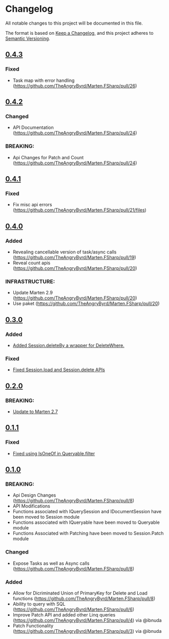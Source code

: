 # Changelog

All notable changes to this project will be documented in this file.

The format is based on [Keep a Changelog](https://keepachangelog.com/en/1.0.0/),
and this project adheres to [Semantic Versioning](https://semver.org/spec/v2.0.0.html).

## [0.4.3]

### Fixed
- Task map with error handling (https://github.com/TheAngryByrd/Marten.FSharp/pull/26)

## [0.4.2]

### Changed
- API Documentation (https://github.com/TheAngryByrd/Marten.FSharp/pull/24)

### BREAKING:
- Api Changes for Patch and Count (https://github.com/TheAngryByrd/Marten.FSharp/pull/24)

## [0.4.1]

### Fixed
- Fix misc api errors (https://github.com/TheAngryByrd/Marten.FSharp/pull/21/files)

## [0.4.0]

### Added
- Revealing cancellable version of task/async calls (https://github.com/TheAngryByrd/Marten.FSharp/pull/19)
- Reveal count apis (https://github.com/TheAngryByrd/Marten.FSharp/pull/20)

### INFRASTRUCTURE:
- Update Marten 2.9 (https://github.com/TheAngryByrd/Marten.FSharp/pull/20)
- Use paket (https://github.com/TheAngryByrd/Marten.FSharp/pull/20)

## [0.3.0]

### Added
- [Added Session.deleteBy a wrapper for DeleteWhere.](https://github.com/TheAngryByrd/Marten.FSharp/pull/15)

### Fixed
- [Fixed Session.load and Session.delete APIs](https://github.com/TheAngryByrd/Marten.FSharp/pull/15)

## [0.2.0]

### BREAKING:
- [Update to Marten 2.7](https://github.com/TheAngryByrd/Marten.FSharp/pull/14)

## [0.1.1]

### Fixed
- [Fixed using IsOneOf in Queryable.filter](https://github.com/TheAngryByrd/Marten.FSharp/pull/12)

## [0.1.0]

### BREAKING:
- Api Design Changes (https://github.com/TheAngryByrd/Marten.FSharp/pull/8)
- API Modifications
- Functions associated with IQuerySession and IDocumentSession have been moved to Session module
- Functions associated with IQueryable have been moved to Queryable module
- Functions Associated with Patching have been moved to Session.Patch module

### Changed
- Expose Tasks as well as Async calls (https://github.com/TheAngryByrd/Marten.FSharp/pull/8)

### Added
- Allow for Dicriminated Union of PrimaryKey for Delete and Load functions (https://github.com/TheAngryByrd/Marten.FSharp/pull/8)
- Ability to query with SQL (https://github.com/TheAngryByrd/Marten.FSharp/pull/6)
- Improve Patch API and added other Linq queries (https://github.com/TheAngryByrd/Marten.FSharp/pull/4) via @ibnuda
- Patch Functionality (https://github.com/TheAngryByrd/Marten.FSharp/pull/3) via @ibnuda

[0.4.3]: https://github.com/TheAngryByrd/MiniScaffold/compare/0.4.2...0.4.3
[0.4.2]: https://github.com/TheAngryByrd/MiniScaffold/compare/0.4.1...0.4.2
[0.4.1]: https://github.com/TheAngryByrd/MiniScaffold/compare/0.4.0...0.4.1
[0.4.0]: https://github.com/TheAngryByrd/MiniScaffold/compare/0.3.0...0.4.0
[0.3.0]: https://github.com/TheAngryByrd/MiniScaffold/compare/0.2.0...0.3.0
[0.2.0]: https://github.com/TheAngryByrd/MiniScaffold/compare/0.1.1...0.2.0
[0.1.1]: https://github.com/TheAngryByrd/MiniScaffold/compare/0.1.0...0.1.1
[0.1.0]: https://github.com/TheAngryByrd/MiniScaffold/releases/tag/0.1.0
